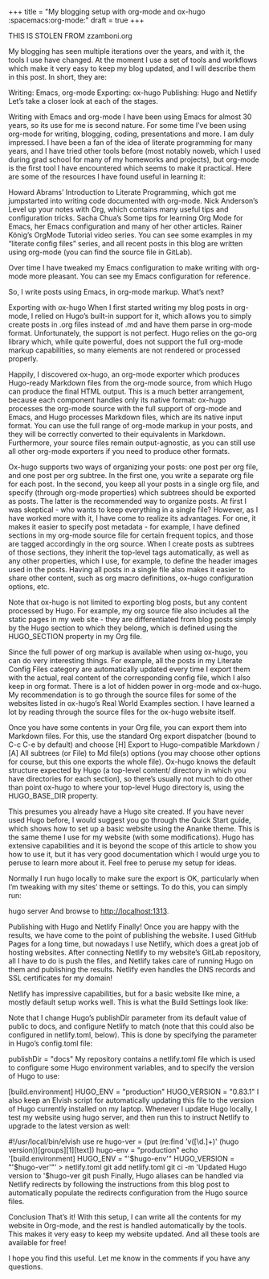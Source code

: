 +++
title = "My blogging setup with org-mode and ox-hugo     :spacemacs:org-mode:"
draft = true
+++

THIS IS STOLEN FROM zzamboni.org

My blogging has seen multiple iterations over the years, and with it, the tools I use have changed. At the moment I use a set of tools and workflows which make it very easy to keep my blog updated, and I will describe them in this post. In short, they are:

Writing: Emacs, org-mode
Exporting: ox-hugo
Publishing: Hugo and Netlify
Let’s take a closer look at each of the stages.

Writing with Emacs and org-mode
I have been using Emacs for almost 30 years, so its use for me is second nature. For some time I’ve been using org-mode for writing, blogging, coding, presentations and more. I am duly impressed. I have been a fan of the idea of literate programming for many years, and I have tried other tools before (most notably noweb, which I used during grad school for many of my homeworks and projects), but org-mode is the first tool I have encountered which seems to make it practical. Here are some of the resources I have found useful in learning it:

Howard Abrams’ Introduction to Literate Programming, which got me jumpstarted into writing code documented with org-mode.
Nick Anderson’s Level up your notes with Org, which contains many useful tips and configuration tricks.
Sacha Chua’s Some tips for learning Org Mode for Emacs, her Emacs configuration and many of her other articles.
Rainer König’s OrgMode Tutorial video series.
You can see some examples in my “literate config files” series, and all recent posts in this blog are written using org-mode (you can find the source file in GitLab).

Over time I have tweaked my Emacs configuration to make writing with org-mode more pleasant. You can see my Emacs configuration for reference.

So, I write posts using Emacs, in org-mode markup. What’s next?

Exporting with ox-hugo
When I first started writing my blog posts in org-mode, I relied on Hugo’s built-in support for it, which allows you to simply create posts in .org files instead of .md and have them parse in org-mode format. Unfortunately, the support is not perfect. Hugo relies on the go-org library which, while quite powerful, does not support the full org-mode markup capabilities, so many elements are not rendered or processed properly.

Happily, I discovered ox-hugo, an org-mode exporter which produces Hugo-ready Markdown files from the org-mode source, from which Hugo can produce the final HTML output. This is a much better arrangement, because each component handles only its native format: ox-hugo processes the org-mode source with the full support of org-mode and Emacs, and Hugo processes Markdown files, which are its native input format. You can use the full range of org-mode markup in your posts, and they will be correctly converted to their equivalents in Markdown. Furthermore, your source files remain output-agnostic, as you can still use all other org-mode exporters if you need to produce other formats.

Ox-hugo supports two ways of organizing your posts: one post per org file, and one post per org subtree. In the first one, you write a separate org file for each post. In the second, you keep all your posts in a single org file, and specify (through org-mode properties) which subtrees should be exported as posts. The latter is the recommended way to organize posts. At first I was skeptical - who wants to keep everything in a single file? However, as I have worked more with it, I have come to realize its advantages. For one, it makes it easier to specify post metadata - for example, I have defined sections in my org-mode source file for certain frequent topics, and those are tagged accordingly in the org source. When I create posts as subtrees of those sections, they inherit the top-level tags automatically, as well as any other properties, which I use, for example, to define the header images used in the posts. Having all posts in a single file also makes it easier to share other content, such as org macro definitions, ox-hugo configuration options, etc.

Note that ox-hugo is not limited to exporting blog posts, but any content processed by Hugo. For example, my org source file also includes all the static pages in my web site - they are differentiated from blog posts simply by the Hugo section to which they belong, which is defined using the HUGO_SECTION property in my Org file.

Since the full power of org markup is available when using ox-hugo, you can do very interesting things. For example, all the posts in my Literate Config Files category are automatically updated every time I export them with the actual, real content of the corresponding config file, which I also keep in org format. There is a lot of hidden power in org-mode and ox-hugo. My recommendation is to go through the source files for some of the websites listed in ox-hugo’s Real World Examples section. I have learned a lot by reading through the source files for the ox-hugo website itself.

Once you have some contents in your Org file, you can export them into Markdown files. For this, use the standard Org export dispatcher (bound to C-c C-e by default) and choose [H] Export to Hugo-compatible Markdown / [A] All subtrees (or File) to Md file(s) options (you may choose other options for course, but this one exports the whole file). Ox-hugo knows the default structure expected by Hugo (a top-level content/ directory in which you have directories for each section), so there’s usually not much to do other than point ox-hugo to where your top-level Hugo directory is, using the HUGO_BASE_DIR property.

This presumes you already have a Hugo site created. If you have never used Hugo before, I would suggest you go through the Quick Start guide, which shows how to set up a basic website using the Ananke theme. This is the same theme I use for my website (with some modifications).
Hugo has extensive capabilities and it is beyond the scope of this article to show you how to use it, but it has very good documentation which I would urge you to peruse to learn more about it. Feel free to peruse my setup for ideas.

Normally I run hugo locally to make sure the export is OK, particularly when I’m tweaking with my sites’ theme or settings. To do this, you can simply run:

hugo server
And browse to <http://localhost:1313>.

Publishing with Hugo and Netlify
Finally! Once you are happy with the results, we have come to the point of publishing the website. I used GitHub Pages for a long time, but nowadays I use Netlify, which does a great job of hosting websites. After connecting Netlify to my website’s GitLab repository, all I have to do is push the files, and Netlify takes care of running Hugo on them and publishing the results. Netlify even handles the DNS records and SSL certificates for my domain!

Netlify has impressive capabilities, but for a basic website like mine, a mostly default setup works well. This is what the Build Settings look like:

Note that I change Hugo’s publishDir parameter from its default value of public to docs, and configure Netlify to match (note that this could also be configured in netlify.toml, below). This is done by specifying the parameter in Hugo’s config.toml file:

  publishDir = "docs"
My repository contains a netlify.toml file which is used to configure some Hugo environment variables, and to specify the version of Hugo to use:

[build.environment]
  HUGO_ENV = "production"
  HUGO_VERSION = "0.83.1"
I also keep an Elvish script for automatically updating this file to the version of Hugo currently installed on my laptop. Whenever I update Hugo locally, I test my website using hugo server, and then run this to instruct Netlify to upgrade to the latest version as well:

\#!/usr/local/bin/elvish
use re
hugo-ver = (put (re:find 'v([\d.]+)' (hugo version))[groups][1][text])
hugo-env = "production"
echo '[build.environment]
  HUGO_ENV = "'$hugo-env'"
  HUGO_VERSION = "'$hugo-ver'"' &gt; netlify.toml
git add netlify.toml
git ci -m 'Updated Hugo version to '$hugo-ver
git push
Finally, Hugo aliases can be handled via Netlify redirects by following the instructions from this blog post to automatically populate the redirects configuration from the Hugo source files.

Conclusion
That’s it! With this setup, I can write all the contents for my website in Org-mode, and the rest is handled automatically by the tools. This makes it very easy to keep my website updated. And all these tools are available for free!

I hope you find this useful. Let me know in the comments if you have any questions.
